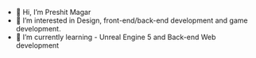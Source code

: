 - 👋 Hi, I’m Preshit Magar
- 👀 I’m interested in Design, front-end/back-end development and game development.
- 🌱 I’m currently learning - Unreal Engine 5 and Back-end Web development


<!---
preshitmagar/preshitmagar is a ✨ special ✨ repository because its `README.md` (this file) appears on your GitHub profile.
You can click the Preview link to take a look at your changes.
--->
